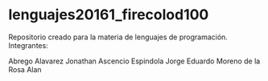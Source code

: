 # lenguajes20161_firecolod100
Repositorio creado para la materia de lenguajes de programación. 
Integrantes:

Abrego Alavarez Jonathan
Ascencio Espindola Jorge Eduardo
Moreno de la Rosa Alan
